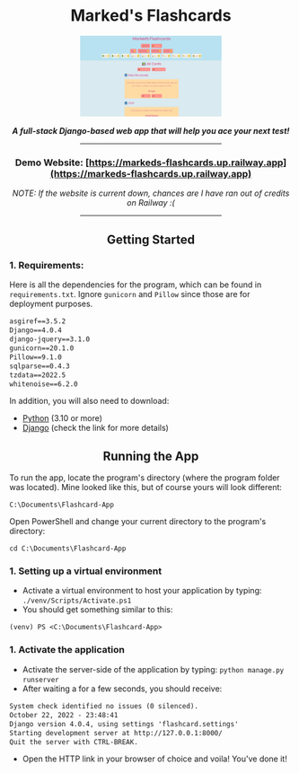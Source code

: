 <div align="center">

  # Marked's Flashcards

  <img src="static/images/flashcard_site_new.png" width="50%">
  
  _**A full-stack Django-based web app that will help you ace your next test!**_

  <hr width="50%">
  
  ### **Demo Website: [https://markeds-flashcards.up.railway.app](https://markeds-flashcards.up.railway.app)**

  _NOTE: If the website is current down, chances are I have ran out of credits on Railway :(_

  <hr width="50%">

</div>


<h2 align="center">Getting Started</h2>

### 1. Requirements:

Here is all the dependencies for the program, which can be found in `requirements.txt`. Ignore `gunicorn` and `Pillow` since those are for deployment purposes.

```
asgiref==3.5.2
Django==4.0.4
django-jquery==3.1.0
gunicorn==20.1.0
Pillow==9.1.0
sqlparse==0.4.3
tzdata==2022.5
whitenoise==6.2.0
```

In addition, you will also need to download:

* [Python](https://www.python.org/downloads/) (3.10 or more)
* [Django](https://www.djangoproject.com/download/) (check the link for more details)

<h2 align="center">Running the App</h2>

To run the app, locate the program's directory (where the program folder was located). Mine looked like this, but of course yours will look different:
```
C:\Documents\Flashcard-App
```
Open PowerShell and change your current directory to the program's directory:
```
cd C:\Documents\Flashcard-App
```

### 1. Setting up a virtual environment

* Activate a virtual environment to host your application by typing: `./venv/Scripts/Activate.ps1`
* You should get something similar to this:

```
(venv) PS <C:\Documents\Flashcard-App> 
```

### 1. Activate the application

* Activate the server-side of the application by typing: `python manage.py runserver`
* After waiting a for a few seconds, you should receive:

```
System check identified no issues (0 silenced).
October 22, 2022 - 23:48:41
Django version 4.0.4, using settings 'flashcard.settings'
Starting development server at http://127.0.0.1:8000/
Quit the server with CTRL-BREAK. 
```

* Open the HTTP link in your browser of choice and voila! You've done it!



